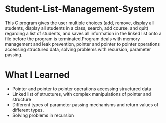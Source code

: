# Student-List-Management-System
This C program gives the user multiple choices (add, remove, display all students, display all students in a class, search, add course, and quit) regarding a list of students, and saves all information in the linked list onto a file before the program is terminated.Program deals with memory management and leak prevention, pointer and pointer to pointer operations accessing structured data, solving problems with recursion, parameter passing. 

# What I Learned
- Pointer and pointer to pointer operations accessing structured data
- Linked list of structures, with complex manipulations of pointer and structure
- Different types of parameter passing mechanisms and return values of different types. 
- Solving problems in recursion
